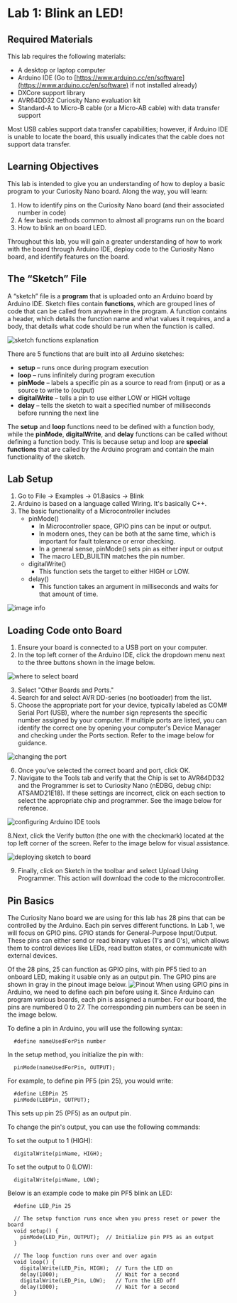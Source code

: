 # **Lab 1: Blink an LED\!**

## Required Materials

This lab requires the following materials:

* A desktop or laptop computer  
* Arduino IDE (Go to [https://www.arduino.cc/en/software](https://www.arduino.cc/en/software) if not installed already)  
* DXCore support library  
* AVR64DD32 Curiosity Nano evaluation kit  
* Standard-A to Micro-B cable (or a Micro-AB cable) with data transfer support

Most USB cables support data transfer capabilities; however, if Arduino IDE is unable to locate the board, this usually indicates that the cable does not support data transfer.

## Learning Objectives

This lab is intended to give you an understanding of how to deploy a basic program to your Curiosity Nano board. Along the way, you will learn:

1. How to identify pins on the Curiosity Nano board (and their associated number in code)   
2. A few basic methods common to almost all programs run on the board  
3. How to blink an on board LED.

Throughout this lab, you will gain a greater understanding of how to work with the board through Arduino IDE, deploy code to the Curiosity Nano board, and identify features on the board.  

## The “Sketch” File

A “sketch” file is a **program** that is uploaded onto an Arduino board by Arduino IDE. Sketch files contain **functions**, which are grouped lines of code that can be called from anywhere in the program. A function contains a header, which details the function name and what values it requires, and a body, that details what code should be run when the function is called.  

![sketch functions explanation](./images/sketch-functions-visual-explanation.png)

There are 5 functions that are built into all Arduino sketches:

* **setup** – runs once during program execution  
* **loop** – runs infinitely during program execution  
* **pinMode** – labels a specific pin as a source to read from (input) or as a source to write to (output)  
* **digitalWrite** – tells a pin to use either LOW or HIGH voltage  
* **delay** – tells the sketch to wait a specified number of milliseconds before running the next line

The **setup** and **loop** functions need to be defined with a function body, while the **pinMode**, **digitalWrite**, and **delay** functions can be called without defining a function body. This is because setup and loop are **special functions** that are called by the Arduino program and contain the main functionality of the sketch.

## Lab Setup

1. Go to File \-\> Examples \-\> 01.Basics \-\> Blink  
2. Arduino is based on a language called Wiring. It's basically C++.  
3. The basic functionality of a Microcontroller includes  
   - pinMode()  
     * In Microcontroller space, GPIO pins can be input or output.  
     * In modern ones, they can be both at the same time, which is important for fault tolerance or error checking.  
     * In a general sense, pinMode() sets pin as either input or output  
     * The macro LED\_BUILTIN matches the pin number.  
   - digitalWrite()  
     * This function sets the target to either HIGH or LOW.  
   - delay()  
     * This function takes an argument in milliseconds and waits for that amount of time.

![image info](./images/samplecode.png)

## Loading Code onto Board

1. Ensure your board is connected to a USB port on your computer.
2. In the top left corner of the Arduino IDE, click the dropdown menu next to the three buttons shown in the image below.

![where to select board](./images/deploy-code_board-config.jpg)
   
3. Select "Other Boards and Ports."
4. Search for and select AVR DD-series (no bootloader) from the list.
5. Choose the appropriate port for your device, typically labeled as COM# Serial Port (USB), where the number sign represents the specific number assigned by your computer. If multiple ports are listed, you can identify the correct one by opening your computer's Device Manager and checking under the Ports section. Refer to the image below for guidance.

![changing the port](./images/deploy-code_setup-port.png)
   
6. Once you’ve selected the correct board and port, click OK.
7. Navigate to the Tools tab and verify that the Chip is set to AVR64DD32 and the Programmer is set to Curiosity Nano (nEDBG, debug chip: ATSAMD21E18). If these settings are incorrect, click on each section to select the appropriate chip and programmer. See the image below for reference.

![configuring Arduino IDE tools](./images/deploy-code_ide-config.png)
   
8.Next, click the Verify button (the one with the checkmark) located at the top left corner of the screen. Refer to the image below for visual assistance.

![deploying sketch to board](./images/deploy-code_upload.jpg)
  
9. Finally, click on Sketch in the toolbar and select Upload Using Programmer. This action will download the code to the microcontroller.

## Pin Basics
The Curiosity Nano board we are using for this lab has 28 pins that can be controlled by the Arduino. Each pin serves different functions. In Lab 1, we will focus on GPIO pins. GPIO stands for General-Purpose Input/Output. These pins can either send or read binary values (1's and 0's), which allows them to control devices like LEDs, read button states, or communicate with external devices.

Of the 28 pins, 25 can function as GPIO pins, with pin PF5 tied to an onboard LED, making it usable only as an output pin. The GPIO pins are shown in gray in the pinout image below.
![Pinout](./images/pinout.png)
When using GPIO pins in Arduino, we need to define each pin before using it. Since Arduino can program various boards, each pin is assigned a number. For our board, the pins are numbered 0 to 27. The corresponding pin numbers can be seen in the image below.

To define a pin in Arduino, you will use the following syntax:

      #define nameUsedForPin number

In the setup method, you initialize the pin with:

      pinMode(nameUsedForPin, OUTPUT);

For example, to define pin PF5 (pin 25), you would write:

      #define LEDPin 25
      pinMode(LEDPin, OUTPUT);

This sets up pin 25 (PF5) as an output pin.

To change the pin's output, you can use the following commands:

To set the output to 1 (HIGH):

      digitalWrite(pinName, HIGH);

To set the output to 0 (LOW):

      digitalWrite(pinName, LOW);

Below is an example code to make pin PF5 blink an LED:


      #define LED_Pin 25

      // The setup function runs once when you press reset or power the board
      void setup() {
        pinMode(LED_Pin, OUTPUT);  // Initialize pin PF5 as an output
      }

      // The loop function runs over and over again
      void loop() {
        digitalWrite(LED_Pin, HIGH);  // Turn the LED on
        delay(1000);                  // Wait for a second
        digitalWrite(LED_Pin, LOW);   // Turn the LED off
        delay(1000);                  // Wait for a second
      }
